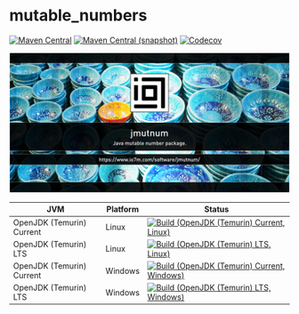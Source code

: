 mutable_numbers
===

[![Maven Central](https://img.shields.io/maven-central/v/com.io7m.mutable_numbers/com.io7m.mutable_numbers.svg?style=flat-square)](http://search.maven.org/#search%7Cga%7C1%7Cg%3A%22com.io7m.mutable_numbers%22)
[![Maven Central (snapshot)](https://img.shields.io/nexus/s/com.io7m.mutable_numbers/com.io7m.mutable_numbers?server=https%3A%2F%2Fs01.oss.sonatype.org&style=flat-square)](https://s01.oss.sonatype.org/content/repositories/snapshots/com/io7m/mutable_numbers/)
[![Codecov](https://img.shields.io/codecov/c/github/io7m-com/mutable_numbers.svg?style=flat-square)](https://codecov.io/gh/io7m-com/mutable_numbers)

![com.io7m.mutable_numbers](./src/site/resources/mutable_numbers.jpg?raw=true)

| JVM | Platform | Status |
|-----|----------|--------|
| OpenJDK (Temurin) Current | Linux | [![Build (OpenJDK (Temurin) Current, Linux)](https://img.shields.io/github/actions/workflow/status/io7m-com/mutable_numbers/main.linux.temurin.current.yml)](https://www.github.com/io7m-com/mutable_numbers/actions?query=workflow%3Amain.linux.temurin.current)|
| OpenJDK (Temurin) LTS | Linux | [![Build (OpenJDK (Temurin) LTS, Linux)](https://img.shields.io/github/actions/workflow/status/io7m-com/mutable_numbers/main.linux.temurin.lts.yml)](https://www.github.com/io7m-com/mutable_numbers/actions?query=workflow%3Amain.linux.temurin.lts)|
| OpenJDK (Temurin) Current | Windows | [![Build (OpenJDK (Temurin) Current, Windows)](https://img.shields.io/github/actions/workflow/status/io7m-com/mutable_numbers/main.windows.temurin.current.yml)](https://www.github.com/io7m-com/mutable_numbers/actions?query=workflow%3Amain.windows.temurin.current)|
| OpenJDK (Temurin) LTS | Windows | [![Build (OpenJDK (Temurin) LTS, Windows)](https://img.shields.io/github/actions/workflow/status/io7m-com/mutable_numbers/main.windows.temurin.lts.yml)](https://www.github.com/io7m-com/mutable_numbers/actions?query=workflow%3Amain.windows.temurin.lts)|
